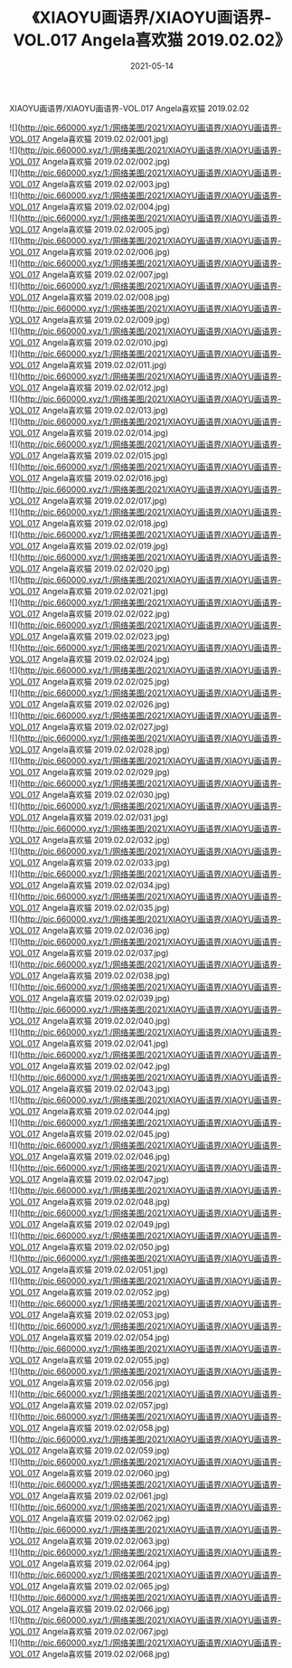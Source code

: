 ﻿---
layout: post
title:  《XIAOYU画语界/XIAOYU画语界-VOL.017 Angela喜欢猫 2019.02.02》
date:   2021-05-14
img: http://pic.660000.xyz/1:/网络美图/2021/XIAOYU画语界/XIAOYU画语界-VOL.017 Angela喜欢猫 2019.02.02/000.jpg
categories: [美女, 清纯, 唯美]
---

XIAOYU画语界/XIAOYU画语界-VOL.017 Angela喜欢猫 2019.02.02

 ![](http://pic.660000.xyz/1:/网络美图/2021/XIAOYU画语界/XIAOYU画语界-VOL.017 Angela喜欢猫 2019.02.02/001.jpg) <br>![](http://pic.660000.xyz/1:/网络美图/2021/XIAOYU画语界/XIAOYU画语界-VOL.017 Angela喜欢猫 2019.02.02/002.jpg) <br>![](http://pic.660000.xyz/1:/网络美图/2021/XIAOYU画语界/XIAOYU画语界-VOL.017 Angela喜欢猫 2019.02.02/003.jpg) <br>![](http://pic.660000.xyz/1:/网络美图/2021/XIAOYU画语界/XIAOYU画语界-VOL.017 Angela喜欢猫 2019.02.02/004.jpg) <br>![](http://pic.660000.xyz/1:/网络美图/2021/XIAOYU画语界/XIAOYU画语界-VOL.017 Angela喜欢猫 2019.02.02/005.jpg) <br>![](http://pic.660000.xyz/1:/网络美图/2021/XIAOYU画语界/XIAOYU画语界-VOL.017 Angela喜欢猫 2019.02.02/006.jpg) <br>![](http://pic.660000.xyz/1:/网络美图/2021/XIAOYU画语界/XIAOYU画语界-VOL.017 Angela喜欢猫 2019.02.02/007.jpg) <br>![](http://pic.660000.xyz/1:/网络美图/2021/XIAOYU画语界/XIAOYU画语界-VOL.017 Angela喜欢猫 2019.02.02/008.jpg) <br>![](http://pic.660000.xyz/1:/网络美图/2021/XIAOYU画语界/XIAOYU画语界-VOL.017 Angela喜欢猫 2019.02.02/009.jpg) <br>![](http://pic.660000.xyz/1:/网络美图/2021/XIAOYU画语界/XIAOYU画语界-VOL.017 Angela喜欢猫 2019.02.02/010.jpg) <br>![](http://pic.660000.xyz/1:/网络美图/2021/XIAOYU画语界/XIAOYU画语界-VOL.017 Angela喜欢猫 2019.02.02/011.jpg) <br>![](http://pic.660000.xyz/1:/网络美图/2021/XIAOYU画语界/XIAOYU画语界-VOL.017 Angela喜欢猫 2019.02.02/012.jpg) <br>![](http://pic.660000.xyz/1:/网络美图/2021/XIAOYU画语界/XIAOYU画语界-VOL.017 Angela喜欢猫 2019.02.02/013.jpg) <br>![](http://pic.660000.xyz/1:/网络美图/2021/XIAOYU画语界/XIAOYU画语界-VOL.017 Angela喜欢猫 2019.02.02/014.jpg) <br>![](http://pic.660000.xyz/1:/网络美图/2021/XIAOYU画语界/XIAOYU画语界-VOL.017 Angela喜欢猫 2019.02.02/015.jpg) <br>![](http://pic.660000.xyz/1:/网络美图/2021/XIAOYU画语界/XIAOYU画语界-VOL.017 Angela喜欢猫 2019.02.02/016.jpg) <br>![](http://pic.660000.xyz/1:/网络美图/2021/XIAOYU画语界/XIAOYU画语界-VOL.017 Angela喜欢猫 2019.02.02/017.jpg) <br>![](http://pic.660000.xyz/1:/网络美图/2021/XIAOYU画语界/XIAOYU画语界-VOL.017 Angela喜欢猫 2019.02.02/018.jpg) <br>![](http://pic.660000.xyz/1:/网络美图/2021/XIAOYU画语界/XIAOYU画语界-VOL.017 Angela喜欢猫 2019.02.02/019.jpg) <br>![](http://pic.660000.xyz/1:/网络美图/2021/XIAOYU画语界/XIAOYU画语界-VOL.017 Angela喜欢猫 2019.02.02/020.jpg) <br>![](http://pic.660000.xyz/1:/网络美图/2021/XIAOYU画语界/XIAOYU画语界-VOL.017 Angela喜欢猫 2019.02.02/021.jpg) <br>![](http://pic.660000.xyz/1:/网络美图/2021/XIAOYU画语界/XIAOYU画语界-VOL.017 Angela喜欢猫 2019.02.02/022.jpg) <br>![](http://pic.660000.xyz/1:/网络美图/2021/XIAOYU画语界/XIAOYU画语界-VOL.017 Angela喜欢猫 2019.02.02/023.jpg) <br>![](http://pic.660000.xyz/1:/网络美图/2021/XIAOYU画语界/XIAOYU画语界-VOL.017 Angela喜欢猫 2019.02.02/024.jpg) <br>![](http://pic.660000.xyz/1:/网络美图/2021/XIAOYU画语界/XIAOYU画语界-VOL.017 Angela喜欢猫 2019.02.02/025.jpg) <br>![](http://pic.660000.xyz/1:/网络美图/2021/XIAOYU画语界/XIAOYU画语界-VOL.017 Angela喜欢猫 2019.02.02/026.jpg) <br>![](http://pic.660000.xyz/1:/网络美图/2021/XIAOYU画语界/XIAOYU画语界-VOL.017 Angela喜欢猫 2019.02.02/027.jpg) <br>![](http://pic.660000.xyz/1:/网络美图/2021/XIAOYU画语界/XIAOYU画语界-VOL.017 Angela喜欢猫 2019.02.02/028.jpg) <br>![](http://pic.660000.xyz/1:/网络美图/2021/XIAOYU画语界/XIAOYU画语界-VOL.017 Angela喜欢猫 2019.02.02/029.jpg) <br>![](http://pic.660000.xyz/1:/网络美图/2021/XIAOYU画语界/XIAOYU画语界-VOL.017 Angela喜欢猫 2019.02.02/030.jpg) <br>![](http://pic.660000.xyz/1:/网络美图/2021/XIAOYU画语界/XIAOYU画语界-VOL.017 Angela喜欢猫 2019.02.02/031.jpg) <br>![](http://pic.660000.xyz/1:/网络美图/2021/XIAOYU画语界/XIAOYU画语界-VOL.017 Angela喜欢猫 2019.02.02/032.jpg) <br>![](http://pic.660000.xyz/1:/网络美图/2021/XIAOYU画语界/XIAOYU画语界-VOL.017 Angela喜欢猫 2019.02.02/033.jpg) <br>![](http://pic.660000.xyz/1:/网络美图/2021/XIAOYU画语界/XIAOYU画语界-VOL.017 Angela喜欢猫 2019.02.02/034.jpg) <br>![](http://pic.660000.xyz/1:/网络美图/2021/XIAOYU画语界/XIAOYU画语界-VOL.017 Angela喜欢猫 2019.02.02/035.jpg) <br>![](http://pic.660000.xyz/1:/网络美图/2021/XIAOYU画语界/XIAOYU画语界-VOL.017 Angela喜欢猫 2019.02.02/036.jpg) <br>![](http://pic.660000.xyz/1:/网络美图/2021/XIAOYU画语界/XIAOYU画语界-VOL.017 Angela喜欢猫 2019.02.02/037.jpg) <br>![](http://pic.660000.xyz/1:/网络美图/2021/XIAOYU画语界/XIAOYU画语界-VOL.017 Angela喜欢猫 2019.02.02/038.jpg) <br>![](http://pic.660000.xyz/1:/网络美图/2021/XIAOYU画语界/XIAOYU画语界-VOL.017 Angela喜欢猫 2019.02.02/039.jpg) <br>![](http://pic.660000.xyz/1:/网络美图/2021/XIAOYU画语界/XIAOYU画语界-VOL.017 Angela喜欢猫 2019.02.02/040.jpg) <br>![](http://pic.660000.xyz/1:/网络美图/2021/XIAOYU画语界/XIAOYU画语界-VOL.017 Angela喜欢猫 2019.02.02/041.jpg) <br>![](http://pic.660000.xyz/1:/网络美图/2021/XIAOYU画语界/XIAOYU画语界-VOL.017 Angela喜欢猫 2019.02.02/042.jpg) <br>![](http://pic.660000.xyz/1:/网络美图/2021/XIAOYU画语界/XIAOYU画语界-VOL.017 Angela喜欢猫 2019.02.02/043.jpg) <br>![](http://pic.660000.xyz/1:/网络美图/2021/XIAOYU画语界/XIAOYU画语界-VOL.017 Angela喜欢猫 2019.02.02/044.jpg) <br>![](http://pic.660000.xyz/1:/网络美图/2021/XIAOYU画语界/XIAOYU画语界-VOL.017 Angela喜欢猫 2019.02.02/045.jpg) <br>![](http://pic.660000.xyz/1:/网络美图/2021/XIAOYU画语界/XIAOYU画语界-VOL.017 Angela喜欢猫 2019.02.02/046.jpg) <br>![](http://pic.660000.xyz/1:/网络美图/2021/XIAOYU画语界/XIAOYU画语界-VOL.017 Angela喜欢猫 2019.02.02/047.jpg) <br>![](http://pic.660000.xyz/1:/网络美图/2021/XIAOYU画语界/XIAOYU画语界-VOL.017 Angela喜欢猫 2019.02.02/048.jpg) <br>![](http://pic.660000.xyz/1:/网络美图/2021/XIAOYU画语界/XIAOYU画语界-VOL.017 Angela喜欢猫 2019.02.02/049.jpg) <br>![](http://pic.660000.xyz/1:/网络美图/2021/XIAOYU画语界/XIAOYU画语界-VOL.017 Angela喜欢猫 2019.02.02/050.jpg) <br>![](http://pic.660000.xyz/1:/网络美图/2021/XIAOYU画语界/XIAOYU画语界-VOL.017 Angela喜欢猫 2019.02.02/051.jpg) <br>![](http://pic.660000.xyz/1:/网络美图/2021/XIAOYU画语界/XIAOYU画语界-VOL.017 Angela喜欢猫 2019.02.02/052.jpg) <br>![](http://pic.660000.xyz/1:/网络美图/2021/XIAOYU画语界/XIAOYU画语界-VOL.017 Angela喜欢猫 2019.02.02/053.jpg) <br>![](http://pic.660000.xyz/1:/网络美图/2021/XIAOYU画语界/XIAOYU画语界-VOL.017 Angela喜欢猫 2019.02.02/054.jpg) <br>![](http://pic.660000.xyz/1:/网络美图/2021/XIAOYU画语界/XIAOYU画语界-VOL.017 Angela喜欢猫 2019.02.02/055.jpg) <br>![](http://pic.660000.xyz/1:/网络美图/2021/XIAOYU画语界/XIAOYU画语界-VOL.017 Angela喜欢猫 2019.02.02/056.jpg) <br>![](http://pic.660000.xyz/1:/网络美图/2021/XIAOYU画语界/XIAOYU画语界-VOL.017 Angela喜欢猫 2019.02.02/057.jpg) <br>![](http://pic.660000.xyz/1:/网络美图/2021/XIAOYU画语界/XIAOYU画语界-VOL.017 Angela喜欢猫 2019.02.02/058.jpg) <br>![](http://pic.660000.xyz/1:/网络美图/2021/XIAOYU画语界/XIAOYU画语界-VOL.017 Angela喜欢猫 2019.02.02/059.jpg) <br>![](http://pic.660000.xyz/1:/网络美图/2021/XIAOYU画语界/XIAOYU画语界-VOL.017 Angela喜欢猫 2019.02.02/060.jpg) <br>![](http://pic.660000.xyz/1:/网络美图/2021/XIAOYU画语界/XIAOYU画语界-VOL.017 Angela喜欢猫 2019.02.02/061.jpg) <br>![](http://pic.660000.xyz/1:/网络美图/2021/XIAOYU画语界/XIAOYU画语界-VOL.017 Angela喜欢猫 2019.02.02/062.jpg) <br>![](http://pic.660000.xyz/1:/网络美图/2021/XIAOYU画语界/XIAOYU画语界-VOL.017 Angela喜欢猫 2019.02.02/063.jpg) <br>![](http://pic.660000.xyz/1:/网络美图/2021/XIAOYU画语界/XIAOYU画语界-VOL.017 Angela喜欢猫 2019.02.02/064.jpg) <br>![](http://pic.660000.xyz/1:/网络美图/2021/XIAOYU画语界/XIAOYU画语界-VOL.017 Angela喜欢猫 2019.02.02/065.jpg) <br>![](http://pic.660000.xyz/1:/网络美图/2021/XIAOYU画语界/XIAOYU画语界-VOL.017 Angela喜欢猫 2019.02.02/066.jpg) <br>![](http://pic.660000.xyz/1:/网络美图/2021/XIAOYU画语界/XIAOYU画语界-VOL.017 Angela喜欢猫 2019.02.02/067.jpg) <br>![](http://pic.660000.xyz/1:/网络美图/2021/XIAOYU画语界/XIAOYU画语界-VOL.017 Angela喜欢猫 2019.02.02/068.jpg) <br>